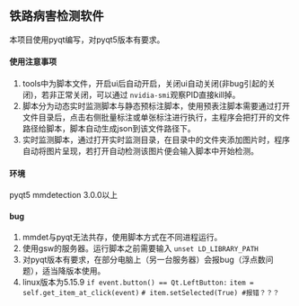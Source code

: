 ## 铁路病害检测软件
本项目使用pyqt编写，对pyqt5版本有要求。
#### 使用注意事项
1. tools中为脚本文件，开启ui后自动开启，关闭ui自动关闭(非bug引起的关闭)，若非正常关闭，可以通过 `nvidia-smi`观察PID直接kill掉。
2. 脚本分为动态实时监测脚本与静态预标注脚本，使用预表注脚本需要通过打开文件目录后，点击右侧批量标注或单张标注进行执行，主程序会把打开的文件路径给脚本，脚本自动生成json到该文件路径下。
3. 实时监测脚本，通过打开实时监测目录，在目录中的文件夹添加图片时，程序自动将图片呈现，若打开自动检测该图片便会输入脚本中开始检测。
#### 环境
pyqt5 mmdetection 3.0.0以上 
#### bug
1. mmdet与pyqt无法共存，使用脚本方式在不同进程运行。
2. 使用gsw的服务器。运行脚本之前需要输入 `unset LD_LIBRARY_PATH`
3. 对pyqt版本有要求，在部分电脑上（另一台服务器）会报bug（浮点数问题），适当降版本使用。
4. linux版本为5.15.9 ``if event.button() == Qt.LeftButton:``
            ``item = self.get_item_at_click(event)``
            ``# item.setSelected(True) #报错？？？``
    
